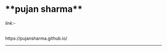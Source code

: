 
  <h1>**pujan sharma**</h1>
<h6>link:-</h6> https://pujansharma.github.io/

----------------------------------------------------
<img src="https://github.com/Pujansharma/Pujansharma.github.io/assets/113420172/df1c1dfb-c2ef-4d70-9c55-f2581ceef197" alt="">
